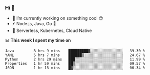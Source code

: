 ### Hi 👋

<!--
**nodejh/nodejh** is a ✨ _special_ ✨ repository because its `README.md` (this file) appears on your GitHub profile.

Here are some ideas to get you started:

- 🔭 I’m currently working on ...
- 🌱 I’m currently learning ...
- 👯 I’m looking to collaborate on ...
- 🤔 I’m looking for help with ...
- 💬 Ask me about ...
- 📫 How to reach me: ...
- 😄 Pronouns: ...
- ⚡ Fun fact: ...
-->

- 🔭 I’m currently working on something cool :wink:
- ⚡ Node.js, Java, Go :thought_balloon:
- 🤖 Serverless, Kubernetes, Cloud Native

📊 **This week I spent my time on**

<!--START_SECTION:waka-->
```text
Java         8 hrs 9 mins    █████████▓░░░░░░░░░░░░░░░   39.30 % 
YAML         5 hrs 7 mins    ██████▒░░░░░░░░░░░░░░░░░░   24.67 % 
Python       2 hrs 29 mins   ███░░░░░░░░░░░░░░░░░░░░░░   11.99 % 
Properties   1 hr 59 mins    ██▒░░░░░░░░░░░░░░░░░░░░░░   09.57 % 
JSON         1 hr 18 mins    █▓░░░░░░░░░░░░░░░░░░░░░░░   06.34 % 
```
<!--END_SECTION:waka-->


<!--
:traffic_light: **Visitors**

![visitors](https://visitor-badge.glitch.me/badge?page_id=nodejh.nodejh)
-->
